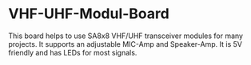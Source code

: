 # VHF-UHF-Modul-Board

This board helps to use SA8x8 VHF/UHF transceiver modules for many projects. It supports an adjustable MIC-Amp and Speaker-Amp. It is 5V friendly and has LEDs for most signals.



 
